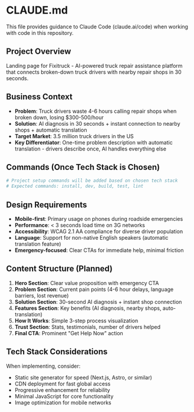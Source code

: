 # CLAUDE.md

This file provides guidance to Claude Code (claude.ai/code) when working with code in this repository.

## Project Overview
Landing page for Fixitruck - AI-powered truck repair assistance platform that connects broken-down truck drivers with nearby repair shops in 30 seconds.

## Business Context
- **Problem**: Truck drivers waste 4-6 hours calling repair shops when broken down, losing $300-500/hour
- **Solution**: AI diagnosis in 30 seconds + instant connection to nearby shops + automatic translation
- **Target Market**: 3.5 million truck drivers in the US
- **Key Differentiator**: One-time problem description with automatic translation - drivers describe once, AI handles everything else

## Commands (Once Tech Stack is Chosen)
```bash
# Project setup commands will be added based on chosen tech stack
# Expected commands: install, dev, build, test, lint
```

## Design Requirements
- **Mobile-first**: Primary usage on phones during roadside emergencies
- **Performance**: < 3 seconds load time on 3G networks
- **Accessibility**: WCAG 2.1 AA compliance for diverse driver population
- **Language**: Support for non-native English speakers (automatic translation feature)
- **Emergency-focused**: Clear CTAs for immediate help, minimal friction

## Content Structure (Planned)
1. **Hero Section**: Clear value proposition with emergency CTA
2. **Problem Section**: Current pain points (4-6 hour delays, language barriers, lost revenue)
3. **Solution Section**: 30-second AI diagnosis + instant shop connection
4. **Features Section**: Key benefits (AI diagnosis, nearby shops, auto-translation)
5. **How It Works**: Simple 3-step process visualization
6. **Trust Section**: Stats, testimonials, number of drivers helped
7. **Final CTA**: Prominent "Get Help Now" action

## Tech Stack Considerations
When implementing, consider:
- Static site generator for speed (Next.js, Astro, or similar)
- CDN deployment for fast global access
- Progressive enhancement for reliability
- Minimal JavaScript for core functionality
- Image optimization for mobile networks